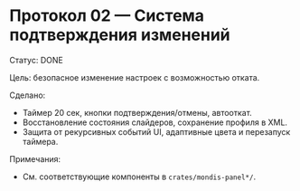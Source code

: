 # Протокол 02 — Система подтверждения изменений

Статус: DONE

Цель: безопасное изменение настроек с возможностью отката.

Сделано:
- Таймер 20 сек, кнопки подтверждения/отмены, автооткат.
- Восстановление состояния слайдеров, сохранение профиля в XML.
- Защита от рекурсивных событий UI, адаптивные цвета и перезапуск таймера.

Примечания:
- См. соответствующие компоненты в `crates/mondis-panel*/`.
